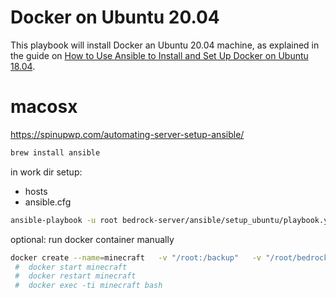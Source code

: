 # Docker on Ubuntu 20.04

This playbook will install Docker an Ubuntu 20.04 machine, as explained in the guide on
[How to Use Ansible to Install and Set Up Docker on Ubuntu 18.04](https://www.digitalocean.com/community/tutorials/how-to-use-ansible-to-install-and-set-up-docker-on-ubuntu-18-04).

# macosx

https://spinupwp.com/automating-server-setup-ansible/

```bash
brew install ansible
```

in work dir setup:

- hosts
- ansible.cfg

```bash
ansible-playbook -u root bedrock-server/ansible/setup_ubuntu/playbook.yml
```

optional: run docker container manually

```bash
docker create --name=minecraft   -v "/root:/backup"   -v "/root/bedrock-server/config:/bedrock-server/config"   -v "/root/bedrock-server/worlds:/bedrock-server/worlds"    -v "/root/bedrock-server/behavior_packs:/bedrock-server/behavior_packs"   -v "/root/bedrock-server/resource_packs:/bedrock-server/resource_packs"   -p 19132:19132/udp      --restart=unless-stopped   mmatiaschek/bedrock-server:v1.16.40.02
 #  docker start minecraft
 #  docker restart minecraft
 #  docker exec -ti minecraft bash
